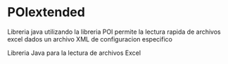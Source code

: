 POIextended
===========

Libreria java utilizando la libreria POI permite la lectura rapida de archivos excel dados un archivo XML de configuracion especifico

<En Proceso de migratorio de google code>

Libreria Java para la lectura de archivos Excel
